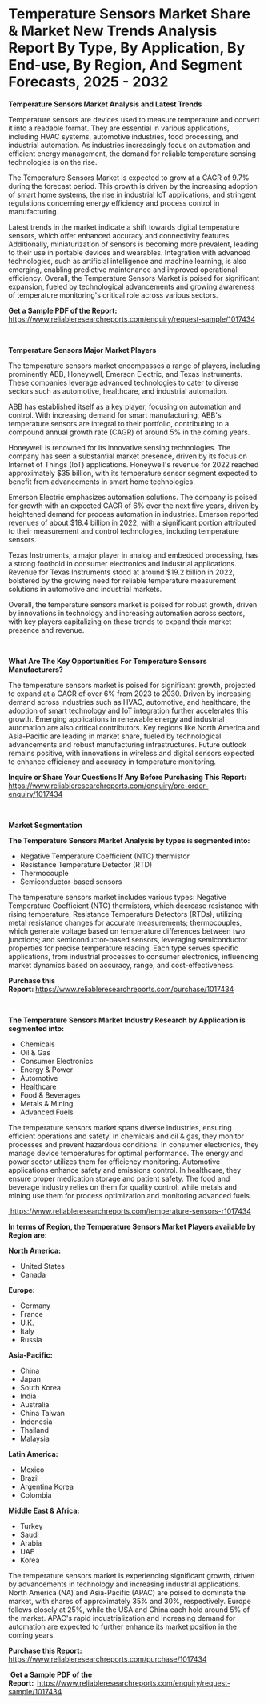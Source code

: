 <p><h1>Temperature Sensors Market Share & Market New Trends Analysis Report By Type, By Application, By End-use, By Region, And Segment Forecasts, 2025 - 2032</h1></p><p><strong>Temperature Sensors Market Analysis and Latest Trends</strong></p>
<p><p>Temperature sensors are devices used to measure temperature and convert it into a readable format. They are essential in various applications, including HVAC systems, automotive industries, food processing, and industrial automation. As industries increasingly focus on automation and efficient energy management, the demand for reliable temperature sensing technologies is on the rise.</p><p>The Temperature Sensors Market is expected to grow at a CAGR of 9.7% during the forecast period. This growth is driven by the increasing adoption of smart home systems, the rise in industrial IoT applications, and stringent regulations concerning energy efficiency and process control in manufacturing. </p><p>Latest trends in the market indicate a shift towards digital temperature sensors, which offer enhanced accuracy and connectivity features. Additionally, miniaturization of sensors is becoming more prevalent, leading to their use in portable devices and wearables. Integration with advanced technologies, such as artificial intelligence and machine learning, is also emerging, enabling predictive maintenance and improved operational efficiency. Overall, the Temperature Sensors Market is poised for significant expansion, fueled by technological advancements and growing awareness of temperature monitoring's critical role across various sectors.</p></p>
<p><strong>Get a Sample PDF of the Report:&nbsp;</strong> <a href="https://www.reliableresearchreports.com/enquiry/request-sample/1017434?utm_campaign=3097&utm_medium=2&utm_source=Github&utm_content=ia&utm_term=17042025&utm_id=temperature-sensors">https://www.reliableresearchreports.com/enquiry/request-sample/1017434</a></p>
<p>&nbsp;</p>
<p><strong>Temperature Sensors Major Market Players</strong></p>
<p><p>The temperature sensors market encompasses a range of players, including prominently ABB, Honeywell, Emerson Electric, and Texas Instruments. These companies leverage advanced technologies to cater to diverse sectors such as automotive, healthcare, and industrial automation.</p><p>ABB has established itself as a key player, focusing on automation and control. With increasing demand for smart manufacturing, ABB's temperature sensors are integral to their portfolio, contributing to a compound annual growth rate (CAGR) of around 5% in the coming years.</p><p>Honeywell is renowned for its innovative sensing technologies. The company has seen a substantial market presence, driven by its focus on Internet of Things (IoT) applications. Honeywell's revenue for 2022 reached approximately $35 billion, with its temperature sensor segment expected to benefit from advancements in smart home technologies.</p><p>Emerson Electric emphasizes automation solutions. The company is poised for growth with an expected CAGR of 6% over the next five years, driven by heightened demand for process automation in industries. Emerson reported revenues of about $18.4 billion in 2022, with a significant portion attributed to their measurement and control technologies, including temperature sensors.</p><p>Texas Instruments, a major player in analog and embedded processing, has a strong foothold in consumer electronics and industrial applications. Revenue for Texas Instruments stood at around $19.2 billion in 2022, bolstered by the growing need for reliable temperature measurement solutions in automotive and industrial markets.</p><p>Overall, the temperature sensors market is poised for robust growth, driven by innovations in technology and increasing automation across sectors, with key players capitalizing on these trends to expand their market presence and revenue.</p></p>
<p>&nbsp;</p>
<p><strong>What Are The Key Opportunities For Temperature Sensors Manufacturers?</strong></p>
<p><p>The temperature sensors market is poised for significant growth, projected to expand at a CAGR of over 6% from 2023 to 2030. Driven by increasing demand across industries such as HVAC, automotive, and healthcare, the adoption of smart technology and IoT integration further accelerates this growth. Emerging applications in renewable energy and industrial automation are also critical contributors. Key regions like North America and Asia-Pacific are leading in market share, fueled by technological advancements and robust manufacturing infrastructures. Future outlook remains positive, with innovations in wireless and digital sensors expected to enhance efficiency and accuracy in temperature monitoring.</p></p>
<p><strong>Inquire or Share Your Questions If Any Before Purchasing This Report:</strong> <a href="https://www.reliableresearchreports.com/enquiry/pre-order-enquiry/1017434?utm_campaign=3097&utm_medium=2&utm_source=Github&utm_content=ia&utm_term=17042025&utm_id=temperature-sensors">https://www.reliableresearchreports.com/enquiry/pre-order-enquiry/1017434</a></p>
<p>&nbsp;</p>
<p><strong>Market Segmentation</strong></p>
<p><strong>The Temperature Sensors Market Analysis by types is segmented into:</strong></p>
<p><ul><li>Negative Temperature Coefficient (NTC) thermistor</li><li>Resistance Temperature Detector (RTD)</li><li>Thermocouple</li><li>Semiconductor-based sensors</li></ul></p>
<p><p>The temperature sensors market includes various types: Negative Temperature Coefficient (NTC) thermistors, which decrease resistance with rising temperature; Resistance Temperature Detectors (RTDs), utilizing metal resistance changes for accurate measurements; thermocouples, which generate voltage based on temperature differences between two junctions; and semiconductor-based sensors, leveraging semiconductor properties for precise temperature reading. Each type serves specific applications, from industrial processes to consumer electronics, influencing market dynamics based on accuracy, range, and cost-effectiveness.</p></p>
<p><strong>Purchase this Report:&nbsp;</strong><a href="https://www.reliableresearchreports.com/purchase/1017434?utm_campaign=3097&utm_medium=2&utm_source=Github&utm_content=ia&utm_term=17042025&utm_id=temperature-sensors">https://www.reliableresearchreports.com/purchase/1017434</a></p>
<p>&nbsp;</p>
<p><strong>The Temperature Sensors Market Industry Research by Application is segmented into:</strong></p>
<p><ul><li>Chemicals</li><li>Oil & Gas</li><li>Consumer Electronics</li><li>Energy & Power</li><li>Automotive</li><li>Healthcare</li><li>Food & Beverages</li><li>Metals & Mining</li><li>Advanced Fuels</li></ul></p>
<p><p>The temperature sensors market spans diverse industries, ensuring efficient operations and safety. In chemicals and oil & gas, they monitor processes and prevent hazardous conditions. In consumer electronics, they manage device temperatures for optimal performance. The energy and power sector utilizes them for efficiency monitoring. Automotive applications enhance safety and emissions control. In healthcare, they ensure proper medication storage and patient safety. The food and beverage industry relies on them for quality control, while metals and mining use them for process optimization and monitoring advanced fuels.</p></p>
<p><a href="https://www.reliableresearchreports.com/temperature-sensors-r1017434?utm_campaign=3097&utm_medium=2&utm_source=Github&utm_content=ia&utm_term=17042025&utm_id=temperature-sensors">&nbsp;https://www.reliableresearchreports.com/temperature-sensors-r1017434</a></p>
<p><strong>In terms of Region, the Temperature Sensors Market Players available by Region are:</strong></p>
<p>
    <p> <strong> North America: </strong>
        <ul>
            <li>United States</li>
            <li>Canada</li>
        </ul>
        </p> 
    <p> <strong> Europe: </strong>
        <ul>
            <li>Germany</li>
            <li>France</li>
            <li>U.K.</li>
            <li>Italy</li>
            <li>Russia</li>
        </ul>
        </p> 
    <p> <strong> Asia-Pacific: </strong>
        <ul>
            <li>China</li>
            <li>Japan</li>
            <li>South Korea</li>
            <li>India</li>
            <li>Australia</li>
            <li>China Taiwan</li>
            <li>Indonesia</li>
            <li>Thailand</li>
            <li>Malaysia</li>
        </ul>
        </p> 
    <p> <strong> Latin America: </strong>
        <ul>
            <li>Mexico</li>
            <li>Brazil</li>
            <li>Argentina Korea</li>
            <li>Colombia</li>
        </ul>
        </p> 
    <p> <strong> Middle East & Africa: </strong>
        <ul>
            <li>Turkey</li>
            <li>Saudi</li>
            <li>Arabia</li>
            <li>UAE</li>
            <li>Korea</li>
        </ul>
    </p>
    </p>
<p><p>The temperature sensors market is experiencing significant growth, driven by advancements in technology and increasing industrial applications. North America (NA) and Asia-Pacific (APAC) are poised to dominate the market, with shares of approximately 35% and 30%, respectively. Europe follows closely at 25%, while the USA and China each hold around 5% of the market. APAC's rapid industrialization and increasing demand for automation are expected to further enhance its market position in the coming years.</p></p>
<p><strong>Purchase this Report: </strong><a href="https://www.reliableresearchreports.com/purchase/1017434?utm_campaign=3097&utm_medium=2&utm_source=Github&utm_content=ia&utm_term=17042025&utm_id=temperature-sensors">https://www.reliableresearchreports.com/purchase/1017434</a></p>
<p>&nbsp;<strong>Get a Sample PDF of the Report:&nbsp;&nbsp;</strong><a href="https://www.reliableresearchreports.com/enquiry/request-sample/1017434?utm_campaign=3097&utm_medium=2&utm_source=Github&utm_content=ia&utm_term=17042025&utm_id=temperature-sensors">https://www.reliableresearchreports.com/enquiry/request-sample/1017434</a></p>
<p><strong></strong></p>
<p><p></p><p></p><p></p></p>